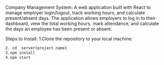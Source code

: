 Company Management System:
A web application built with React to manage employer login/logout, track working hours, 
and calculate present/absent days. The application allows employers to log in to their dashboard, 
view the total working hours, mark attendance, and calculate the days an employee has been present or absent.

Steps to Install:
1.Clone the repository to your local machine:
   ```bash
 2. cd  server(project name)
3.npm install
4.npm start

